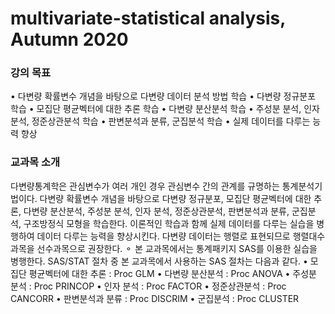 # multivariate-statistical analysis, Autumn 2020

### 강의 목표
 • 다변량 확률변수 개념을 바탕으로 다변량 데이터 분석 방법 학습
 • 다변량 정규분포 학습
 • 모집단 평균벡터에 대한 추론 학습
 • 다변량 분산분석 학습
 • 주성분 분석, 인자 분석, 정준상관분석 학습
 • 판변분석과 분류, 군집분석 학습
 • 실제 데이터를 다루는 능력 향상


### 교과목 소개
다변량통계학은 관심변수가 여러 개인 경우 관심변수 간의 관계를 규명하는
통계분석기법이다. 다변량 확률변수 개념을 바탕으로 다변량 정규분포, 모집단
평균벡터에 대한 추론, 다변량 분산분석, 주성분 분석, 인자 분석, 정준상관분석, 판변분석과 분류, 군집분석, 구조방정식 모형을 학습한다. 이론적인 학습과 함께 실제 데이터를 다루는 실습을 병행하여 데이터 다루는 능력을 향상시킨다. 다변량
데이터는 행렬로 표현되므로 행렬대수 과목을 선수과목으로 권장한다. ⚬ 본 교과목에서는 통계패키지 SAS를 이용한 실습을 병행한다. SAS/STAT 절차 중 본 교과목에서 사용하는 SAS 절차는 다음과 같다. • 모집단 평균벡터에 대한 추론 : Proc GLM
 • 다변량 분산분석 : Proc ANOVA
 • 주성분 분석 : Proc PRINCOP
 • 인자 분석 : Proc FACTOR
 • 정준상관분석 : Proc CANCORR
 • 판변분석과 분류 : Proc DISCRIM
 • 군집분석 : Proc CLUSTER
